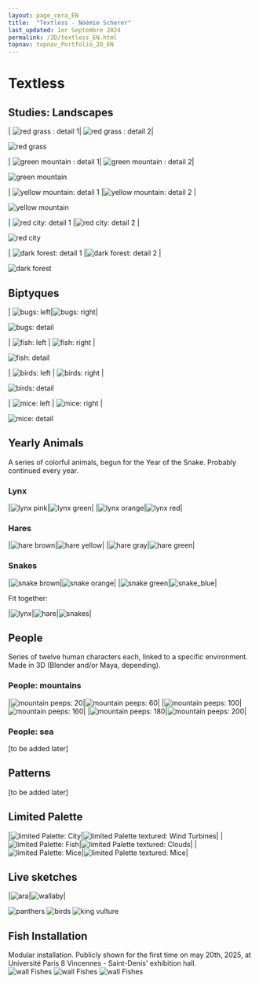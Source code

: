 ```yaml
---
layout: page_cera_EN
title:  "Textless - Noémie Scherer"
last_updated: 1er Septembre 2024
permalink: /2D/textless_EN.html
topnav: topnav_Portfolio_2D_EN
---
```


# Textless

## Studies: Landscapes

| ![red grass : detail 1](/assets/art/2D/study_red-grass_detail-1_def_gla_wm.jpg)| ![red grass : detail 2](/assets/art/2D/study_red-grass_detail-2_def_gla_wm.jpg)|

![red grass](/assets/art/2D/study_red-grass_pt_probsgla.jpg)

| ![green mountain : detail 1](/assets/art/2D/study_green-mountain_detail-1_def_gla_wm.jpg)| ![green mountain : detail 2](/assets/art/2D/study_green-mountain_detail-2_def_gla_wm.jpg)|

![green mountain](/assets/art/2D/study_green-mountain_pt_probsgla.jpg)


| ![yellow mountain: detail 1](/assets/art/2D/study_yellow-mountain_part1_wm_gla_def.jpg) |![yellow mountain: detail 2](/assets/art/2D/study_yellow-mountain_part2_wm_gla_def.jpg) |

![yellow mountain](/assets/art/2D/study_yellow-mountain_wm_gla_def.jpg)


| ![red city: detail 1](/assets/art/2D/study_red-city_light_part1_wm_gla_def.jpg) |![red city: detail 2](/assets/art/2D/study_red-city_light_part2_wm_gla_def.jpg) |

![red city](/assets/art/2D/study_red-city_light_eye_wm_gla_def.jpg)

| ![dark forest: detail 1](/assets/art/2D/study_dark-forest_part1_wm_gla_def.jpg) |![dark forest: detail 2](/assets/art/2D/study_dark-forest_part2_wm_gla_def.jpg) |

![dark forest](/assets/art/2D/study_dark-forest_wm_gla_def.jpg)

## Biptyques

| ![bugs: left](/assets/art/2D/bookmark_bugs_wm_default_l.jpg)|![bugs: right](/assets/art/2D/bookmark_bugs_wm_default_r.jpg)|

![bugs: detail](/assets/art/2D/bookmark_bugs_part-1_wm_medium.jpg)

| ![fish: left](/assets/art/2D/bookmark_fish_wm_medium_l.jpg) | ![fish: right](/assets/art/2D/bookmark_fish_wm_medium_r.jpg) |

![fish: detail](/assets/art/2D/bookmark_fish_part-1_wm_medium.jpg)

| ![birds: left](/assets/art/2D/bookmark_birds_wm_default_l.jpg) | ![birds: right](/assets/art/2D/bookmark_birds_wm_default_r.jpg) |

![birds: detail](/assets/art/2D/bookmark_birds_part-1_wm_default.jpg)

| ![mice: left](/assets/art/2D/bookmark_mice_wm_medium_l.jpg) | ![mice: right](/assets/art/2D/bookmark_mice_wm_medium_r.jpg) |

![mice: detail](/assets/art/2D/bookmark_mice_part-1_wm_medium.jpg)


## Yearly Animals
A series of colorful animals, begun for the Year of the Snake. Probably continued every year.

### Lynx

|![lynx pink](/assets/art/2D/hA6_lynx_pink_wm_def_glazed.jpg)|![lynx green](/assets/art/2D/hA6_lynx_green_wm_def_glazed.jpg)|
|![lynx orange](/assets/art/2D/hA6_lynx_orange_wm_def_glazed.jpg)|![lynx red](/assets/art/2D/hA6_lynx_red_wm_def_glazed.jpg)|

### Hares

|![hare brown](/assets/art/2D/rabbits_indiv_brown_wm_glaz.jpg)|![hare yellow](/assets/art/2D/rabbits_indiv_yellow_wm_glaz.jpg)|
|![hare gray](/assets/art/2D/rabbits_indiv_gray_wm_glaz.jpg)|![hare green](/assets/art/2D/rabbits_indiv_green_wm_glaz.jpg)|

### Snakes

|![snake brown](/assets/art/2D/snake_brown_wm_def_glazed.jpg)|![snake orange](/assets/art/2D/snake_orange_wm_def_glazed.jpg)|
|![snake green](/assets/art/2D/snake_green_wm_def_glazed.jpg)|![snake_blue](/assets/art/2D/snake_blue_wm_def_glazed.jpg)|

Fit together:

|![lynx](/assets/art/2D/A5_lynx_wm_def_glazed.jpg)|![hare](/assets/art/2D/rabbits_wm_glaz.jpg)|![snakes](/assets/art/2D/snakese_wm_def_glazed.jpg)|

## People
Series of twelve human characters each, linked to a specific environment. Made in 3D (Blender and/or Maya, depending).
### People: mountains

|![mountain peeps: 20](/assets/art/2D/moutainPeeps_0020_wm_gla_def.jpg)|![mountain peeps: 60](/assets/art/2D/moutainPeeps_0060_wm_gla_def.jpg)|
|![mountain peeps: 100](/assets/art/2D/moutainPeeps_0100_wm_gla_def.jpg)|![mountain peeps: 160](/assets/art/2D/moutainPeeps_0160_wm_gla_def.jpg)|
|![mountain peeps: 180](/assets/art/2D/moutainPeeps_0180_wm_gla_def.jpg)|![mountain peeps: 200](/assets/art/2D/moutainPeeps_0200_wm_gla_def.jpg)|

### People: sea
[to be added later]

## Patterns
[to be added later]

## Limited Palette

|![limited Palette: City](/assets/art/2D/limPal_city_wm_gla_def.jpg)|![limited Palette textured: Wind Turbines](/assets/art/2D/limPalTex_windthing_wm_gla_def.jpg)|
|![limited Palette: Fish](/assets/art/2D/limPal_fish_wm_gla_def.jpg)|![limited Palette textured: Clouds](/assets/art/2D/limPalTex_clouds_wm_gla_def.jpg)|
|![limited Palette: Mice](/assets/art/2D/limPal_mice_wm_gla_def.jpg)|![limited Palette textured: Mice](/assets/art/2D/limPalTex_mice_wm_gla_def.jpg)|

## Live sketches

|![ara](/assets/art/2D/araBleu_postcard_wm_gla_def.jpg)|![wallaby](/assets/art/2D/wallaby_postcard_wm_gla_def.jpg)|

![panthers](/assets/art/2D/panthere_wm_gla_def.jpg)
![birds](/assets/art/2D/randomBirds_cadre_wm_gla_def.jpg)
![king vulture](/assets/art/2D/vautourPape_wm_gla_def.jpg)


## Fish Installation
Modular installation. Publicly shown for the first time on may 20th, 2025, at Université Paris 8 Vincennes - Saint-Denis' exhibition hall.\
![wall Fishes](/assets/art/2D/wallFishes_90L_wm_gla_def.jpg)
![wall Fishes](/assets/art/2D/wallFishes_1708_col_wm_gla_def.jpg)
![wall Fishes](/assets/art/2D/wallFishes_1707_wm.jpg)
